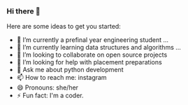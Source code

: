 ### Hi there 👋



Here are some ideas to get you started:

- 🔭 I’m currently a prefinal year engineering student ...
- 🌱 I’m currently learning data structures and algorithms ...
- 👯 I’m looking to collaborate on open source projects
- 🤔 I’m looking for help with placement preparations
- 💬 Ask me about python development
- 📫 How to reach me: instagram
- 😄 Pronouns: she/her
- ⚡ Fun fact: I'm a coder.

